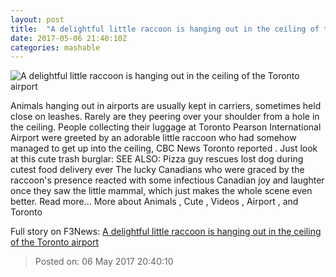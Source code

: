 ```yaml
---
layout: post
title:  "A delightful little raccoon is hanging out in the ceiling of the Toronto airport"
date: 2017-05-06 21:40:10Z
categories: mashable
---
```


![A delightful little raccoon is hanging out in the ceiling of the Toronto airport](http://i.amz.mshcdn.com/3FHp_GV_miiJa6r0WMxET0fkdwg=/1200x630/2017%2F05%2F06%2F97%2F94a27e9880284fe4a81abb948adbfe3f.dee7e.jpg)

Animals hanging out in airports are usually kept in carriers, sometimes held close on leashes. Rarely are they peering over your shoulder from a hole in the ceiling. People collecting their luggage at Toronto Pearson International Airport were greeted by an adorable little raccoon who had somehow managed to get up into the ceiling, CBC News Toronto reported . Just look at this cute trash burglar: SEE ALSO: Pizza guy rescues lost dog during cutest food delivery ever The lucky Canadians who were graced by the raccoon's presence reacted with some infectious Canadian joy and laughter once they saw the little mammal, which just makes the whole scene even better. Read more... More about Animals , Cute , Videos , Airport , and Toronto


Full story on F3News: [A delightful little raccoon is hanging out in the ceiling of the Toronto airport](http://www.f3nws.com/n/YznUWD)

> Posted on: 06 May 2017 20:40:10
